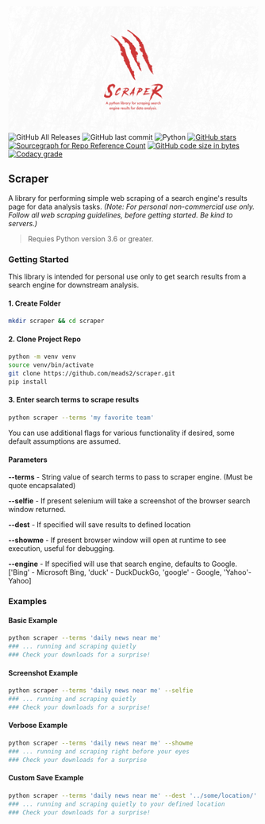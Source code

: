 ![](docs/Artboard.png)
![GitHub All Releases](https://img.shields.io/github/downloads/meads2/scraper/total)
![GitHub last commit](https://img.shields.io/github/last-commit/meads2/scraper)
![Python](https://img.shields.io/badge/Python-3.0-green.svg)
[![GitHub stars](https://img.shields.io/github/stars/badges/shields.svg?style=social&label=Stars)](https://github.com/meads2/scraper)
[![Sourcegraph for Repo Reference Count](https://img.shields.io/sourcegraph/rrc/github.com/gorilla/mux.svg)](https://github.com/meads2/scraper)
[![GitHub code size in bytes](https://img.shields.io/github/languages/code-size/badges/shields.svg)](https://github.com/meads2/scraper)
[![Codacy grade](https://img.shields.io/codacy/grade/e27821fb6289410b8f58338c7e0bc686.svg)](https://github.com/meads2/scraper)

## Scraper
A library for performing simple web scraping of a search engine's results page for data analysis tasks. *(Note: For personal non-commercial use only. Follow all web scraping guidelines, before getting started. Be kind to servers.)*

> Requies Python version 3.6 or greater.

### **Getting Started**
This library is intended for personal use only to get search results from a search engine for downstream analysis. 

#### **1. Create Folder**
```bash
mkdir scraper && cd scraper
```

#### **2. Clone Project Repo**
```bash
python -m venv venv
source venv/bin/activate
git clone https://github.com/meads2/scraper.git
pip install
```

####  **3. Enter search terms to scrape results**
```bash
python scraper --terms 'my favorite team'
```

You can use additional flags for various functionality if desired, some default assumptions are assumed.

#### **Parameters**

**--terms** - String value of search terms to pass to scraper engine. (Must be quote encapsalated)

**--selfie** - If present selenium will take a screenshot of the browser search window returned.

**--dest** - If specified will save results to defined location

**--showme** - If present browser window will open at runtime to see execution, useful for debugging.

**--engine** - If specified will use that search engine, defaults to Google. ['Bing' - Microsoft Bing, 'duck' - DuckDuckGo, 'google' - Google, 'Yahoo'-Yahoo]
### **Examples**

#### **Basic Example**
```bash
python scraper --terms 'daily news near me'
### ... running and scraping quietly
### Check your downloads for a surprise!
```

#### **Screenshot Example**
```bash
python scraper --terms 'daily news near me' --selfie
### ... running and scraping quietly
### Check your downloads for a surprise!
```

#### **Verbose Example**
```bash
python scraper --terms 'daily news near me' --showme 
### ... running and scraping right before your eyes
### Check your downloads for a surprise
```

#### **Custom Save Example**
```bash
python scraper --terms 'daily news near me' --dest '../some/location/'
### ... running and scraping quietly to your defined location
### Check your downloads for a surprise!
```